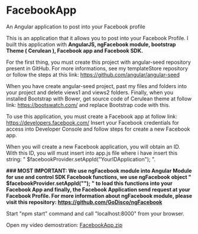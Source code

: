 # FacebookApp
An Angular application to post into your Facebook profile

This is an application that it allows you to post into your Facebook Profile.
I built this application with **AngularJS, ngFacebook module, bootstrap Theme ( Cerulean ), Facebook app and Facebook SDK.**

For the first thing, you must create this project with angular-seed repository present in GitHub. For more informations, see my templateStore repository or follow the steps at this link: https://github.com/angular/angular-seed

When you have create angular-seed project, past my files and folders into your project and delete views1 and views2 folders.
Finally, when you installed Bootstrap with Bower, get source code of Cerulean theme at follow link: https://bootswatch.com/ and replace Bootstrap code with this.


To use this application, you must create a Facebook app at follow link: https://developers.facebook.com/
Insert your Facebook credentials for access into Developer Console and follow steps for create a new Facebook app.

When you will create a new Facebook application, you will obtain an ID. With this ID, you will must insert into app.js file where i have insert this string: " $facebookProvider.setAppId("YourIDApplication"); ". 

**### MOST IMPORTANT: We use ngFacebook module into Angular Module for use and control SDK Facebook functions, we use ngFacebook object " $facebookProvider.setAppId(""); " to load this functions into your Facebook App and finally, the Facebook Application send request at your Facebook Profile.
For more information about ngFacebook module, please visit this repository: https://github.com/GoDisco/ngFacebook**

Start "npm start" command and call "localhost:8000" from your browser.

Open my video demostration: [FacebookApp.zip](https://github.com/MorrisPenasso/FacebookApp/files/378999/FacebookApp.zip)
